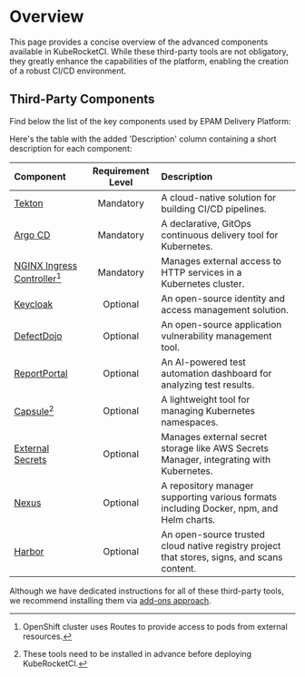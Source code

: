# Overview

This page provides a concise overview of the advanced components available in KubeRocketCI. While these third-party tools are not obligatory, they greatly enhance the capabilities of the platform, enabling the creation of a robust CI/CD environment.

## Third-Party Components

Find below the list of the key components used by EPAM Delivery Platform:

Here's the table with the added 'Description' column containing a short description for each component:

|Component|Requirement Level|Description|
|:-|:-:|:-|
|[Tekton](../install-tekton.md)|Mandatory|A cloud-native solution for building CI/CD pipelines.|
|[Argo CD](../install-argocd.md)|Mandatory|A declarative, GitOps continuous delivery tool for Kubernetes.|
|[NGINX Ingress Controller](../install-ingress-nginx.md)[^1]| Mandatory|Manages external access to HTTP services in a Kubernetes cluster.|
|[Keycloak](keycloak.md)|Optional|An open-source identity and access management solution.|
|[DefectDojo](defectdojo.md)|Optional|An open-source application vulnerability management tool.|
|[ReportPortal](reportportal.md)|Optional|An AI-powered test automation dashboard for analyzing test results.|
|[Capsule](capsule.md)[^2]|Optional|A lightweight tool for managing Kubernetes namespaces.|
|[External Secrets](../install-external-secrets-operator.md)|Optional|Manages external secret storage like AWS Secrets Manager, integrating with Kubernetes.|
|[Nexus](../nexus-sonatype.md)|Optional|A repository manager supporting various formats including Docker, npm, and Helm charts.|
|[Harbor](harbor.md)|Optional|An open-source trusted cloud native registry project that stores, signs, and scans content.|

Although we have dedicated instructions for all of these third-party tools, we recommend installing them via [add-ons approach](../add-ons-overview.md).

[^1]:
    OpenShift cluster uses Routes to provide access to pods from external resources.
[^2]:
    These tools need to be installed in advance before deploying KubeRocketCI.
